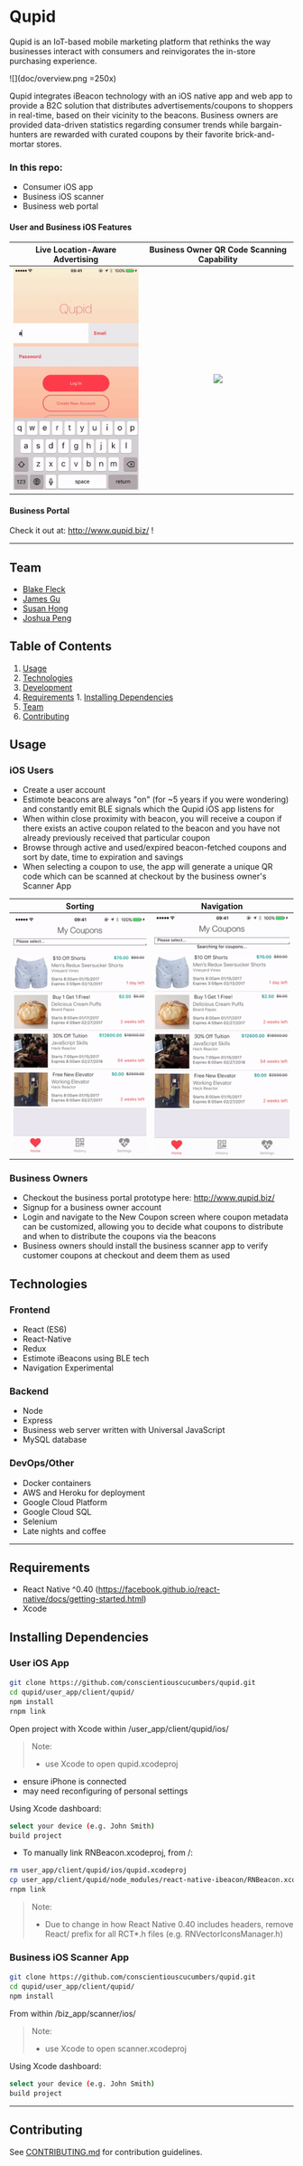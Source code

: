 # **Qupid**
Qupid is an IoT-based mobile marketing platform that rethinks the way businesses interact with consumers and reinvigorates the in-store purchasing experience.

![](doc/overview.png =250x)

Qupid integrates iBeacon technology with an iOS native app and web app to provide a B2C solution that distributes advertisements/coupons to shoppers in real-time, based on their vicinity to the beacons. Business owners are provided data-driven statistics regarding consumer trends while bargain-hunters are rewarded with curated coupons by their favorite brick-and-mortar stores. 

### In this repo:
- Consumer iOS app
- Business iOS scanner
- Business web portal

#### User and Business iOS Features
Live Location-Aware Advertising | Business Owner QR Code Scanning Capability 
:-------------------------:|:-------------------------:
![](doc/fetchCoupon.gif)  |  ![](doc/scan.gif)

#### Business Portal
Check it out at: http://www.qupid.biz/ !

----

## Team
  - [Blake Fleck](https://github.com/blakeFleck)
  - [James Gu](https://github.com/james-gu)
  - [Susan Hong](https://github.com/keepthemonochrome)
  - [Joshua Peng](https://github.com/pengjoshua)

## Table of Contents
1. [Usage](#Usage)
1. [Technologies](#technologies)
1. [Development](#development)
  1. [Requirements](#requirements)
    1. [Installing Dependencies](#installing-dependencies)
1. [Team](#team)
1. [Contributing](#contributing)

## Usage
### iOS Users
- Create a user account
- Estimote beacons are always "on" (for ~5 years if you were wondering) and constantly emit BLE signals which the Qupid iOS app listens for
- When within close proximity with beacon, you will receive a coupon if there exists an active coupon related to the beacon and you have not already previously received that particular coupon
- Browse through active and used/expired beacon-fetched coupons and sort by date, time to expiration and savings
- When selecting a coupon to use, the app will generate a unique QR code which can be scanned at checkout by the business owner's Scanner App

Sorting | Navigation
:-------------------------:|:-------------------------:
![](doc/sort.gif)  |  ![](doc/nav.gif) | 

### Business Owners  
- Checkout the business portal prototype here: http://www.qupid.biz/
- Signup for a business owner account
- Login and navigate to the New Coupon screen where coupon metadata can be customized, allowing you to decide what coupons to distribute and when to distribute the coupons via the beacons
- Business owners should install the business scanner app to verify customer coupons at checkout and deem them as used

## Technologies

### Frontend
- React (ES6)
- React-Native
- Redux
- Estimote iBeacons using BLE tech
- Navigation Experimental

### Backend
- Node
- Express
- Business web server written with Universal JavaScript
- MySQL database

### DevOps/Other
- Docker containers
- AWS and Heroku for deployment
- Google Cloud Platform
- Google Cloud SQL
- Selenium
- Late nights and coffee

----------
## Requirements
- React Native ^0.40 (https://facebook.github.io/react-native/docs/getting-started.html) 
- Xcode

## Installing Dependencies
### User iOS App
```sh
git clone https://github.com/conscientiouscucumbers/qupid.git
cd qupid/user_app/client/qupid/
npm install
rnpm link

```
Open project with Xcode within /user_app/client/qupid/ios/
> Note:
> - use Xcode to open qupid.xcodeproj
- ensure iPhone is connected
- may need reconfiguring of personal settings

Using Xcode dashboard:
```sh
select your device (e.g. John Smith)
build project
```

- To manually link RNBeacon.xcodeproj, from /:
```sh
rm user_app/client/qupid/ios/qupid.xcodeproj
cp user_app/client/qupid/node_modules/react-native-ibeacon/RNBeacon.xcodeproj user_app/client/qupid/ios/qupid.xcodeproj/
rnpm link
```

> Note:
> - Due to change in how React Native 0.40 includes headers, remove React/ prefix for all RCT*.h files (e.g. RNVectorIconsManager.h)

### Business iOS Scanner App
```sh
git clone https://github.com/conscientiouscucumbers/qupid.git
cd qupid/user_app/client/qupid/
npm install
```
From within /biz_app/scanner/ios/
> Note:
> - use Xcode to open scanner.xcodeproj

Using Xcode dashboard:
```sh
select your device (e.g. John Smith)
build project
```
----------

## Contributing

See [CONTRIBUTING.md](CONTRIBUTING.md) for contribution guidelines.